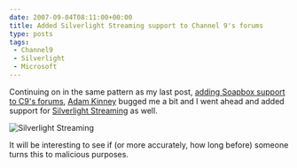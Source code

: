 ```yaml
---
date: 2007-09-04T08:11:00+00:00
title: Added Silverlight Streaming support to Channel 9's forums
type: posts
tags:
 - Channel9
 - Silverlight
 - Microsoft
---
```

Continuing on in the same pattern as my last post, [adding Soapbox support to C9's forums](http://www.duncanmackenzie.net/blog/added-support-for-soapbox-videos-on-channel-9/), [Adam Kinney](http://www.adamkinney.com) bugged me a bit and I went ahead and added support for [Silverlight Streaming](http://blogs.msdn.com/cheller/archive/2007/07/30/silverlight-streaming-new-iframe-based-invocation-mechanism.aspx) as well.

![Silverlight Streaming](/images/1008eb9e-08e5-47f9-b5ac-4cca2853c0a3.png)

It will be interesting to see if (or more accurately, how long before) someone turns this to malicious purposes.
